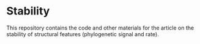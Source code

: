 # Stability 

This repository contains the code and other materials for the article on the stability of structural features (phylogenetic signal and rate).
